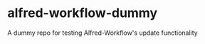 alfred-workflow-dummy
=====================

A dummy repo for testing Alfred-Workflow's update functionality
